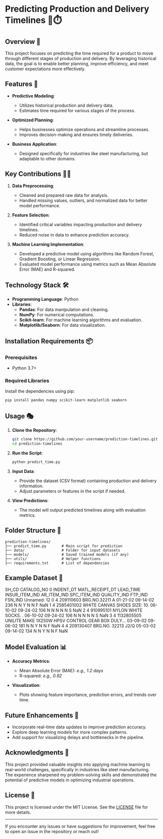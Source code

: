 # Predicting Production and Delivery Timelines 🚚⏱️

## Overview 🌟
This project focuses on predicting the time required for a product to move through different stages of production and delivery. By leveraging historical data, the goal is to enable better planning, improve efficiency, and meet customer expectations more effectively.

## Features 🚀
- **Predictive Modeling**:
  - Utilizes historical production and delivery data.
  - Estimates time required for various stages of the process.

- **Optimized Planning**:
  - Helps businesses optimize operations and streamline processes.
  - Improves decision-making and ensures timely deliveries.

- **Business Application**:
  - Designed specifically for industries like steel manufacturing, but adaptable to other domains.

## Key Contributions 🧑‍💻
1. **Data Preprocessing**:
   - Cleaned and prepared raw data for analysis.
   - Handled missing values, outliers, and normalized data for better model performance.

2. **Feature Selection**:
   - Identified critical variables impacting production and delivery timelines.
   - Reduced noise in data to enhance prediction accuracy.

3. **Machine Learning Implementation**:
   - Developed a predictive model using algorithms like Random Forest, Gradient Boosting, or Linear Regression.
   - Evaluated model performance using metrics such as Mean Absolute Error (MAE) and R-squared.

## Technology Stack 🛠️
- **Programming Language**: Python
- **Libraries**: 
  - **Pandas**: For data manipulation and cleaning.
  - **NumPy**: For numerical computations.
  - **Scikit-learn**: For machine learning algorithms and evaluation.
  - **Matplotlib/Seaborn**: For data visualization.

## Installation Requirements 📦

### Prerequisites
- Python 3.7+

### Required Libraries
Install the dependencies using pip:
```bash
pip install pandas numpy scikit-learn matplotlib seaborn
```

## Usage 🎭

1. **Clone the Repository**:
   ```bash
   git clone https://github.com/your-username/prediction-timelines.git
   cd prediction-timelines
   ```

2. **Run the Script**:
   ```bash
   python predict_time.py
   ```

3. **Input Data**:
   - Provide the dataset (CSV format) containing production and delivery information.
   - Adjust parameters or features in the script if needed.

4. **View Predictions**:
   - The model will output predicted timelines along with evaluation metrics.

## Folder Structure 📂
```
prediction-timelines/
├── predict_time.py       # Main script for prediction
├── data/                 # Folder for input datasets
├── models/               # Saved trained models (if any)
├── utils/                # Helper functions
├── requirements.txt      # List of dependencies
```

## Example Dataset 📝
SH_CD CATALOG_NO 0 INDENT_DT MATL_RECEIPT_DT LEAD_TIME INSUR_ITEM_IND AR_ITEM_IND SPC_ITEM_IND QUALITY_IND FTP_IND FSN_IND Unnamed:
12
0 4 209110603 BRG.NO.32211 A 01-21-02 09-14-02 236 N N Y N N F NaN
1 4 2585401002 WHITE CANVAS SHOES SIZE:
10. 06-10-02 09-24-02 106 N N N N N S NaN
2 4 910995101 NYLON WHITE SOCKS. . 06-10-02 09-24-02 106 N N N N N S NaN
3 4 1132805505 UNILITE MAKE 1X250W HPSV
CONTROL GEAR BOX DULY...
03-09-02 09-06-02 181 N N Y N N F NaN
4 4 209130407 BRG.NO. 32213 J2/Q 05-03-02 09-14-02 134 N N Y N N F NaN

## Model Evaluation 📊
- **Accuracy Metrics**:
  - Mean Absolute Error (MAE): *e.g., 1.2 days*
  - R-squared: *e.g., 0.92*

- **Visualization**:
  - Plots showing feature importance, prediction errors, and trends over time.

## Future Enhancements 🌟
- Incorporate real-time data updates to improve prediction accuracy.
- Explore deep learning models for more complex patterns.
- Add support for visualizing delays and bottlenecks in the pipeline.

## Acknowledgments 🙏
This project provided valuable insights into applying machine learning to real-world challenges, specifically in industries like steel manufacturing. The experience sharpened my problem-solving skills and demonstrated the potential of predictive models in optimizing industrial operations.

## License 📜
This project is licensed under the MIT License. See the [LICENSE](LICENSE) file for more details.

---

If you encounter any issues or have suggestions for improvement, feel free to open an issue in the repository or reach out!
